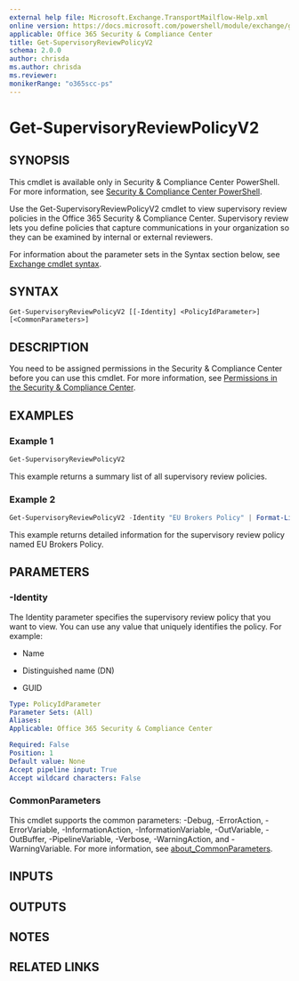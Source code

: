 ```yaml
---
external help file: Microsoft.Exchange.TransportMailflow-Help.xml
online version: https://docs.microsoft.com/powershell/module/exchange/get-supervisoryreviewpolicyv2
applicable: Office 365 Security & Compliance Center
title: Get-SupervisoryReviewPolicyV2
schema: 2.0.0
author: chrisda
ms.author: chrisda
ms.reviewer:
monikerRange: "o365scc-ps"
---
```


# Get-SupervisoryReviewPolicyV2

## SYNOPSIS
This cmdlet is available only in Security & Compliance Center PowerShell. For more information, see [Security & Compliance Center PowerShell](https://docs.microsoft.com/powershell/exchange/scc-powershell).

Use the Get-SupervisoryReviewPolicyV2 cmdlet to view supervisory review policies in the Office 365 Security & Compliance Center. Supervisory review lets you define policies that capture communications in your organization so they can be examined by internal or external reviewers.

For information about the parameter sets in the Syntax section below, see [Exchange cmdlet syntax](https://docs.microsoft.com/powershell/exchange/exchange-cmdlet-syntax).

## SYNTAX

```
Get-SupervisoryReviewPolicyV2 [[-Identity] <PolicyIdParameter>] [<CommonParameters>]
```

## DESCRIPTION
You need to be assigned permissions in the Security & Compliance Center before you can use this cmdlet. For more information, see [Permissions in the Security & Compliance Center](https://docs.microsoft.com/microsoft-365/security/office-365-security/permissions-in-the-security-and-compliance-center).

## EXAMPLES

### Example 1
```powershell
Get-SupervisoryReviewPolicyV2
```

This example returns a summary list of all supervisory review policies.

### Example 2
```powershell
Get-SupervisoryReviewPolicyV2 -Identity "EU Brokers Policy" | Format-List
```

This example returns detailed information for the supervisory review policy named EU Brokers Policy.

## PARAMETERS

### -Identity
The Identity parameter specifies the supervisory review policy that you want to view. You can use any value that uniquely identifies the policy. For example:

- Name

- Distinguished name (DN)

- GUID

```yaml
Type: PolicyIdParameter
Parameter Sets: (All)
Aliases:
Applicable: Office 365 Security & Compliance Center

Required: False
Position: 1
Default value: None
Accept pipeline input: True
Accept wildcard characters: False
```

### CommonParameters
This cmdlet supports the common parameters: -Debug, -ErrorAction, -ErrorVariable, -InformationAction, -InformationVariable, -OutVariable, -OutBuffer, -PipelineVariable, -Verbose, -WarningAction, and -WarningVariable. For more information, see [about_CommonParameters](https://go.microsoft.com/fwlink/p/?LinkID=113216).

## INPUTS

###  

## OUTPUTS

###  

## NOTES

## RELATED LINKS
